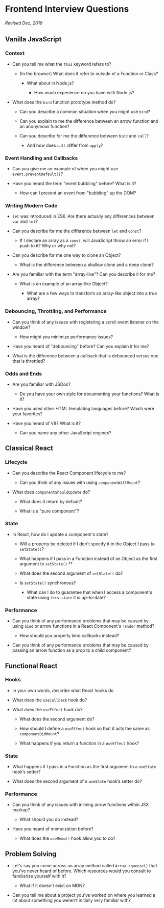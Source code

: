 # Frontend Interview Questions
###### Revised Dec, 2019


## Vanilla JavaScript

### Context

* Can you tell me what the `this` keyword refers to?

  * (In the browser) What does it refer to outside of a Function or Class?

    * What about in Node.js?

      * How much experience do you have with Node.js?

* What does the `bind` function prototype method do?

  * Can you describe a common situation when you might use `bind`?

  * Can you explain to me the difference between an arrow function and an anonymous function?

  * Can you describe for me the difference between `bind` and `call`?

    * And how does `call` differ from `apply`?

### Event Handling and Callbacks

* Can you give me an example of when you might use `event.preventDefault()`?

* Have you heard the term "event bubbling" before? What is it?

  * How can I prevent an event from "bubbling" up the DOM?

### Writing Modern Code

* `let` was introduced in ES6. Are there actually any differences between `var` and `let`?

* Can you describe for me the difference between `let` and `const`?

  * If I declare an array as a `const`, will JavaScript throw an error if I push to it? Why or why not?

* Can you describe for me one way to clone an Object?

  * What is the difference between a shallow clone and a deep clone?

* Are you familiar with the term "array-like"? Can you describe it for me?

  * What is an example of an array-like Object?

    * What are a few ways to transform an array-like object into a true array?

### Debouncing, Throttling, and Performance

* Can you think of any issues with registering a scroll event listener on the window?

  * How might you minimize performance issues?

* Have you heard of "debouncing" before? Can you explain it for me?

* What is the difference between a callback that is debounced versus one that is throttled?

### Odds and Ends

* Are you familiar with JSDoc?

  * Do you have your own style for documenting your functions? What is it?

* Have you used other HTML templating languages before? Which were your favorites?

* Have you heard of V8? What is it?

  * Can you name any other JavaScript engines?


## Classical React

### Lifecycle

* Can you describe the React Component lifecycle to me?

  * Can you think of any issues with using `componentWillMount`?

* What does `componentShouldUpdate` do?

  * What does it return by default?

  * What is a "pure component"?

### State

* In React, how do I update a component's state?

  * Will a property be deleted if I don't specify it in the Object I pass to `setState()`?

  * What happens if I pass in a Function instead of an Object as the first argument to `setState()` ††

  * What does the second argument of `setState()` do?

  * Is `setState()` synchronous?

    * What can I do to guarantee that when I access a component's state using `this.state` it is up-to-date?

### Performance

* Can you think of any performance problems that may be caused by using `bind` or arrow functions in a React Component's `render` method?

  * How should you properly bind callbacks instead?

* Can you think of any performance problems that may be caused by passing an arrow function as a prop to a child component?


## Functional React

### Hooks

* In your own words, describe what React hooks do.

* What does the `useCallback` hook do?

* What does the `useEffect` hook do?

  * What does the second argument do?

  * How should I define a `useEffect` hook so that it acts the same as `componentDidMount`?

  * What happens if you return a function in a `useEffect` hook?

### State

* What happens if I pass in a Function as the first argument to a `useState` hook’s setter?

* What does the second argument of a `useState` hook’s setter do?

### Performance

* Can you think of any issues with inlining arrow functions within JSX markup?

  * What should you do instead?

* Have you heard of memoization before?

  * What does the `useMemo()` hook allow you to do?


## Problem Solving

* Let's say you come across an array method called `Array.squeeze()` that you've never heard of before. Which resources would you consult to familiarize yourself with it?

  * What if it doesn't exist on MDN?

* Can you tell me about a project you've worked on where you learned a lot about something you weren't initially very familiar with?
